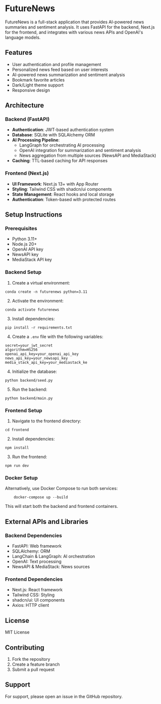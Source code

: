 # FutureNews

FutureNews is a full-stack application that provides AI-powered news summaries and sentiment analysis. It uses FastAPI for the backend, Next.js for the frontend, and integrates with various news APIs and OpenAI's language models.

## Features

- User authentication and profile management
- Personalized news feed based on user interests
- AI-powered news summarization and sentiment analysis
- Bookmark favorite articles
- Dark/Light theme support
- Responsive design

## Architecture

### Backend (FastAPI)

- **Authentication**: JWT-based authentication system
- **Database**: SQLite with SQLAlchemy ORM
- **AI Processing Pipeline**: 
  - LangGraph for orchestrating AI processing
  - OpenAI integration for summarization and sentiment analysis
  - News aggregation from multiple sources (NewsAPI and MediaStack)
- **Caching**: TTL-based caching for API responses

### Frontend (Next.js)

- **UI Framework**: Next.js 13+ with App Router
- **Styling**: Tailwind CSS with shadcn/ui components
- **State Management**: React hooks and local storage
- **Authentication**: Token-based with protected routes

## Setup Instructions

### Prerequisites

- Python 3.11+
- Node.js 20+
- OpenAI API key
- NewsAPI key
- MediaStack API key

### Backend Setup

1. Create a virtual environment:

```
conda create -n futurenews python=3.11
```


2. Activate the environment:
```
conda activate futurenews
```

3. Install dependencies:
```
pip install -r requirements.txt
```

4. Create a `.env` file with the following variables:
```
secret=your_jwt_secret
algorithm=HS256
openai_api_key=your_openai_api_key
news_api_key=your_newsapi_key
media_stack_api_key=your_mediastack_ke
```

4. Initialize the database:

```
python backend/seed.py
```

5. Run the backend:

```
python backend/main.py
```

### Frontend Setup

1. Navigate to the frontend directory:

```
cd frontend
```

2. Install dependencies:

```
npm install
```

3. Run the frontend:

```
npm run dev
```


### Docker Setup

Alternatively, use Docker Compose to run both services:

```
    docker-compose up --build
```

This will start both the backend and frontend containers.


## External APIs and Libraries

### Backend Dependencies
- FastAPI: Web framework
- SQLAlchemy: ORM
- LangChain & LangGraph: AI orchestration
- OpenAI: Text processing
- NewsAPI & MediaStack: News sources

### Frontend Dependencies
- Next.js: React framework
- Tailwind CSS: Styling
- shadcn/ui: UI components
- Axios: HTTP client

## License

MIT License

## Contributing

1. Fork the repository
2. Create a feature branch
3. Submit a pull request

## Support

For support, please open an issue in the GitHub repository.

